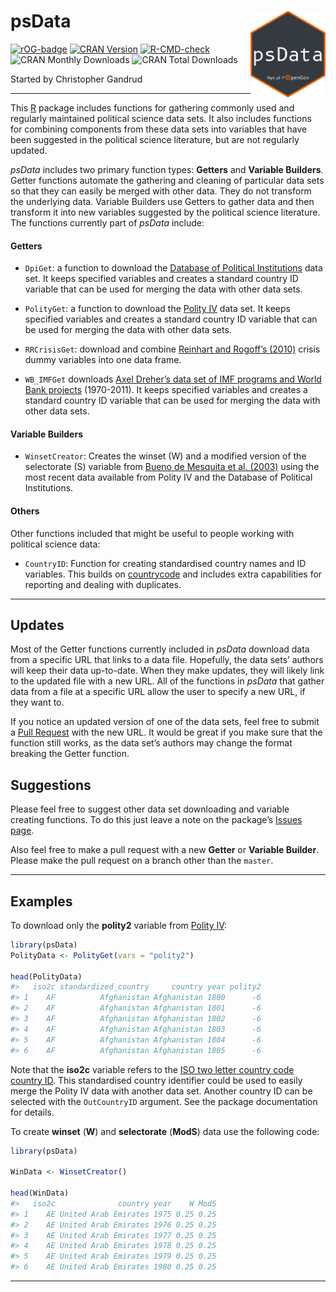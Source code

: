 
<!-- README.md is generated from README.Rmd. Please edit that file -->

# psData <a href='https://ropengov.github.io/psData/'><img src='man/figures/logo.png' align="right" height="139" /></a>

<!-- badges: start -->

[![rOG-badge](https://ropengov.github.io/rogtemplate/reference/figures/ropengov-badge.svg)](http://ropengov.org/)
[![CRAN
Version](http://www.r-pkg.org/badges/version/psData)](https://CRAN.R-project.org/package=psData)
[![R-CMD-check](https://github.com/rOpenGov/psData/actions/workflows/R-CMD-check.yaml/badge.svg)](https://github.com/rOpenGov/psData/actions/workflows/R-CMD-check.yaml)
![CRAN Monthly
Downloads](http://cranlogs.r-pkg.org/badges/last-month/psData) ![CRAN
Total Downloads](http://cranlogs.r-pkg.org/badges/grand-total/psData)

<!-- badges: end -->

Started by Christopher Gandrud

------------------------------------------------------------------------

This [R](https://www.r-project.org/) package includes functions for
gathering commonly used and regularly maintained political science data
sets. It also includes functions for combining components from these
data sets into variables that have been suggested in the political
science literature, but are not regularly updated.

*psData* includes two primary function types: **Getters** and **Variable
Builders**. Getter functions automate the gathering and cleaning of
particular data sets so that they can easily be merged with other data.
They do not transform the underlying data. Variable Builders use Getters
to gather data and then transform it into new variables suggested by the
political science literature. The functions currently part of *psData*
include:

#### Getters

-   `DpiGet`: a function to download the [Database of Political
    Institutions](https://www.iadb.org/en/research-and-data/publications?pub_id=IDB-DB-121)
    data set. It keeps specified variables and creates a standard
    country ID variable that can be used for merging the data with other
    data sets.

-   `PolityGet`: a function to download the [Polity
    IV](http://www.systemicpeace.org/polity/polity4.htm) data set. It
    keeps specified variables and creates a standard country ID variable
    that can be used for merging the data with other data sets.

-   `RRCrisisGet`: download and combine [Reinhart and
    Rogoff’s (2010)](https://carmenreinhart.com/browse-by-topic/) crisis
    dummy variables into one data frame.

-   `WB_IMFGet` downloads [Axel Dreher’s data set of IMF programs and
    World Bank
    projects](http://www.uni-heidelberg.de/fakultaeten/wiso/awi/professuren/intwipol/datasets_en.html)
    (1970-2011). It keeps specified variables and creates a standard
    country ID variable that can be used for merging the data with other
    data sets.

#### Variable Builders

-   `WinsetCreator`: Creates the winset (W) and a modified version of
    the selectorate (S) variable from [Bueno de Mesquita et
    al. (2003)](https://doi.org/10.7551/mitpress/4292.001.0001) using
    the most recent data available from Polity IV and the Database of
    Political Institutions.

#### Others

Other functions included that might be useful to people working with
political science data:

-   `CountryID`: Function for creating standardised country names and ID
    variables. This builds on
    [countrycode](https://github.com/vincentarelbundock/countrycode) and
    includes extra capabilities for reporting and dealing with
    duplicates.

------------------------------------------------------------------------

## Updates

Most of the Getter functions currently included in *psData* download
data from a specific URL that links to a data file. Hopefully, the data
sets’ authors will keep their data up-to-date. When they make updates,
they will likely link to the updated file with a new URL. All of the
functions in *psData* that gather data from a file at a specific URL
allow the user to specify a new URL, if they want to.

If you notice an updated version of one of the data sets, feel free to
submit a [Pull
Request](https://help.github.com/articles/using-pull-requests) with the
new URL. It would be great if you make sure that the function still
works, as the data set’s authors may change the format breaking the
Getter function.

## Suggestions

Please feel free to suggest other data set downloading and variable
creating functions. To do this just leave a note on the package’s
[Issues page](https://github.com/rOpenGov/psData/issues).

Also feel free to make a pull request with a new **Getter** or
**Variable Builder**. Please make the pull request on a branch other
than the `master`.

------------------------------------------------------------------------

## Examples

To download only the **polity2** variable from [Polity
IV](http://www.systemicpeace.org/polity/polity4.htm):

``` r
library(psData)
PolityData <- PolityGet(vars = "polity2")

head(PolityData)
#>   iso2c standardized_country     country year polity2
#> 1    AF          Afghanistan Afghanistan 1800      -6
#> 2    AF          Afghanistan Afghanistan 1801      -6
#> 3    AF          Afghanistan Afghanistan 1802      -6
#> 4    AF          Afghanistan Afghanistan 1803      -6
#> 5    AF          Afghanistan Afghanistan 1804      -6
#> 6    AF          Afghanistan Afghanistan 1805      -6
```

Note that the **iso2c** variable refers to the [ISO two letter country
code country ID](https://en.wikipedia.org/wiki/ISO_3166-1_alpha-2). This
standardised country identifier could be used to easily merge the Polity
IV data with another data set. Another country ID can be selected with
the `OutCountryID` argument. See the package documentation for details.

To create **winset** (**W**) and **selectorate** (**ModS**) data use the
following code:

``` r
library(psData)

WinData <- WinsetCreator()

head(WinData)
#>   iso2c              country year    W ModS
#> 1    AE United Arab Emirates 1975 0.25 0.25
#> 2    AE United Arab Emirates 1976 0.25 0.25
#> 3    AE United Arab Emirates 1977 0.25 0.25
#> 4    AE United Arab Emirates 1978 0.25 0.25
#> 5    AE United Arab Emirates 1979 0.25 0.25
#> 6    AE United Arab Emirates 1980 0.25 0.25
```

------------------------------------------------------------------------
